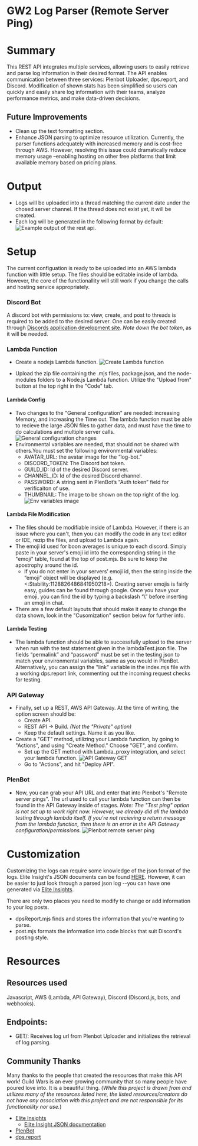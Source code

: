 # GW2 Log Parser (Remote Server Ping)

# Summary 
This REST API integrates multiple services, allowing users to easily retrieve and parse log information in their desired format. The API enables communication between three services: Plenbot Uploader, dps.report, and Discord. Modification of shown stats has been simplified so users can quickly and easily share log information with their teams, analyze performance metrics, and make data-driven decisions.

## Future Improvements
- Clean up the text formatting section.
- Enhance JSON parsing to optimize resource utilization. Currently, the parser functions adequately with increased memory and is cost-free through AWS. However, resolving this issue could dramatically reduce memory usage –enabling hosting on other free platforms that limit available memory based on pricing plans.

# Output 
- Logs will be uploaded into a thread matching the current date under the chosed server channel. If the thread does not exist yet, it will be created. 
- Each log will be generated in the following format by default: 
![Example output of the rest api.](/details/logParsingExample.png)


# Setup
The current configuation is ready to be uploaded into an AWS lambda function with little setup. The files should be editable inside of lambda. However, the core of the functionallity will still work if you change the calls and hosting service appropriately. 

### Discord Bot
A discord bot with permissions to: view, create, and post to threads is required to be added to the desired server. One can be easily created through [Discords application development site](https://discord.com/developers/applications). _Note down the bot token_, as it will be needed.

### Lambda Function
- Create a nodejs Lambda function.
![Create Lambda function](/details/setUpLambda.png)

- Upload the zip file containing the .mjs files, package.json, and the node-modules folders to a Node.js Lambda function. Utilize the "Upload from" button at the top right in the "Code" tab. 
#### Lambda Config
- Two changes to the "General configuration" are needed: increasing Memory, and increasing the Time out. The lambda function must be able to recieve the large JSON files to gather data, and must have the time to do calculations and multiple server calls. 
![General configuration changes](/details/setUpLambdaGenConfig.png)
- Environmental variables are needed, that should not be shared with others.You must set the following environmental variables: 
	- AVATAR_URL: the avatar image for the “log-bot.”
	- DISCORD_TOKEN: The Discord bot token. 
	- GUILD_ID: Id of the desired Discord server.
	- CHANNEL_ID: Id of the desired Discord channel.
	- PASSWORD: A string  sent in PlenBot’s “Auth token” field for verificaiton of use.
	- THUMBNAIL: The image to be shown on the top right of the log.
![Env variables image](/details/setUpLambdaEnvVariables.png)


#### Lambda File Modification
- The files should be modifiable inside of Lambda. However, if there is an issue where you can't, then you can modify the code in any text editor or IDE, rezip the files, and upload to Lambda again.
- The emoji id used for boon averages is unique to each discord. Simply paste in your server's emoji id into the corresponding string in the "emoji" table, found at the top of post.mjs. Be sure to keep the apostrophy around the id. 
	- If you do not enter in your servers’ emoji id, then the string inside the “emoji” object will be displayed (e.g. <:Stability:1128826486841950218>).  Creating server emojis is fairly easy, guides can be found through google. Once you have your emoji, you can find the id by typing a backslash “\” before inserting an emoji in chat. 
- There are a few default layouts that should make it easy to change the data shown, look in the "Cusomization" section below for further info. 

#### Lambda Testing
- The lambda function should be able to successfully upload to the server when run with the test statement given in the lambdaTest.json file. The fields “permalink” and “password” must be set in the testing json to match your environmental variables, same as you would in PlenBot. Alternatively, you can assign the "link" variable in the index.mjs file with a working dps.report link, commenting out the incoming request checks for testing.

### API Gateway
- Finally, set up a REST, AWS API Gateway. At the time of writing, the option screen should be: 
	- Create API.
	- REST API -> Build. _(Not the "Private" option)_
	- Keep the default settings. Name it as you like.
- Create a "GET" method, utilizing your Lambda function, by going to "Actions", and using "Create Method." Choose "GET", and confirm.
	- Set up the GET method with Lambda_proxy integration, and select your lambda function. 
	![API Gateway GET](/details/setUpAPIGet.png)
	- Go to "Actions", and hit "Deploy API".

### PlenBot
- Now, you can grab your API URL and enter that into Plenbot's "Remote server pings". The url used to call your lambda function can then be found in the API Gateway inside of stages. _Note: The "Test ping" option is not set up to work right now. However, we already did all the lambda testing through lambda itself. If you're not recieving a return message from the lambda function, then there is an error in the API Gateway configuration/permissions._ 
![Plenbot remote server ping](/details/setUpPlenbot.png)


# Customization
Customizing the logs can require some knowledge of the json format of the logs. Elite Insight's JSON documents can be found [HERE](https://baaron4.github.io/GW2-Elite-Insights-Parser/Json/index.html). However, it can be easier to just look through a parsed json log --you can have one generated via [Elite Insights](https://github.com/baaron4/GW2-Elite-Insights-Parser/tree/master). 

There are only two places you need to modify to change or add information to your log posts. 
- dpsReport.mjs finds and stores the information that you're wanting to parse.  
- post.mjs formats the information into code blocks that suit Discord's posting style. 



# Resources
## Resources used
Javascript, AWS (Lambda, API Gateway), Discord (Discord.js, bots, and webhooks).

## Endpoints:
- GET/: Receives log url from Plenbot Uploader and initializes the retrieval of log parsing.

## Community Thanks
Many thanks to the people that created the resources that make this API work! Guild Wars is an ever growing community that so many people have poured love into. It is a beautiful thing. (_While this project is drawn from and utilizes many of the resources listed here, the listed resources/creators do not have any association with this project and are not responsible for its functionallity nor use._)

- [Elite Insights](https://github.com/baaron4/GW2-Elite-Insights-Parser/tree/master)
	- [Elite Insight JSON documentation](https://baaron4.github.io/GW2-Elite-Insights-Parser/Json/index.html)
- [PlenBot](https://plenbot.net/uploader/)
- [dps.report](https://dps.report/)

